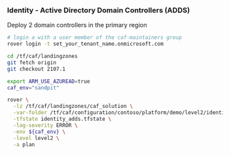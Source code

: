 
### Identity - Active Directory Domain Controllers (ADDS)

Deploy 2 domain controllers in the primary region

```bash
# login a with a user member of the caf-maintainers group
rover login -t set_your_tenant_name.onmicrosoft.com

cd /tf/caf/landingzones
git fetch origin
git checkout 2107.1

export ARM_USE_AZUREAD=true
caf_env="sandpit"

rover \
  -lz /tf/caf/landingzones/caf_solution \
  -var-folder /tf/caf/configuration/contoso/platform/demo/level2/identity/adds \
  -tfstate identity_adds.tfstate \
  -log-severity ERROR \
  -env ${caf_env} \
  -level level2 \
  -a plan

```

